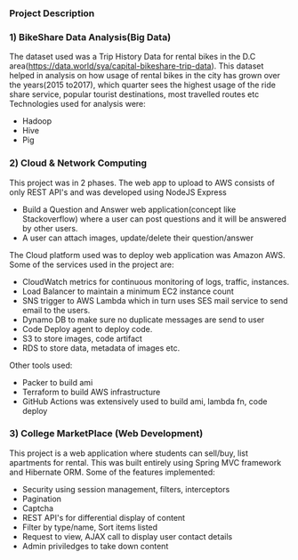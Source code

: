 ### Project Description

### 1) BikeShare Data Analysis(Big Data)
The dataset used was a Trip History Data for rental bikes in the D.C area(https://data.world/sya/capital-bikeshare-trip-data). 
This dataset helped in analysis on how usage of rental bikes in the city has grown over the years(2015 to2017), 
which quarter sees the highest usage of the ride share service, popular tourist destinations, most travelled routes etc
Technologies used for analysis were: 
- Hadoop
- Hive
- Pig 

### 2) Cloud & Network Computing
This project was in 2 phases. The web app to upload to AWS consists of only REST API's and was developed using NodeJS Express
- Build a Question and Answer web application(concept like Stackoverflow) where a user can post questions and it will be 
answered by other users. 
- A user can attach images, update/delete their question/answer

The Cloud platform used was to deploy web application was Amazon AWS. Some of the services used in the project are:
- CloudWatch metrics for continuous monitoring of logs, traffic, instances.
- Load Balancer to maintain a minimum EC2 instance count
- SNS trigger to AWS Lambda which in turn uses SES mail service to send email to the users.
- Dynamo DB to make sure no duplicate messages are send to user
- Code Deploy agent to deploy code.
- S3 to store images, code artifact
- RDS to store data, metadata of images etc.

Other tools used:
- Packer to build ami
- Terraform to build AWS infrastructure
- GitHub Actions was extensively used to build ami, lambda fn, code deploy

### 3) College MarketPlace (Web Development) 
This project is a web application where students can sell/buy, list apartments for rental.
This was built entirely using Spring MVC framework and Hibernate ORM. 
Some of the features implemented:
- Security using session management, filters, interceptors
- Pagination
- Captcha
- REST API's for differential display of content
- Filter by type/name, Sort items listed 
- Request to view, AJAX call to display user contact details
- Admin priviledges to take down content
